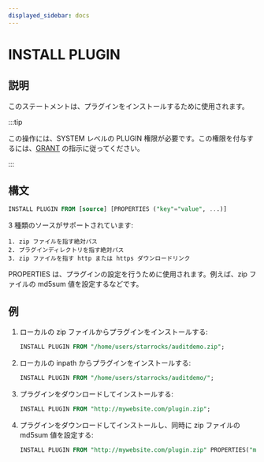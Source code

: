 ```yaml
---
displayed_sidebar: docs
---
```


# INSTALL PLUGIN

## 説明

このステートメントは、プラグインをインストールするために使用されます。

:::tip

この操作には、SYSTEM レベルの PLUGIN 権限が必要です。この権限を付与するには、[GRANT](../../account-management/GRANT.md) の指示に従ってください。

:::

## 構文

```sql
INSTALL PLUGIN FROM [source] [PROPERTIES ("key"="value", ...)]
```

3 種類のソースがサポートされています:

```plain text
1. zip ファイルを指す絶対パス
2. プラグインディレクトリを指す絶対パス
3. zip ファイルを指す http または https ダウンロードリンク
```

PROPERTIES は、プラグインの設定を行うために使用されます。例えば、zip ファイルの md5sum 値を設定するなどです。

## 例

1. ローカルの zip ファイルからプラグインをインストールする:

    ```sql
    INSTALL PLUGIN FROM "/home/users/starrocks/auditdemo.zip";
    ```

2. ローカルの inpath からプラグインをインストールする:

    ```sql
    INSTALL PLUGIN FROM "/home/users/starrocks/auditdemo/";
    ```

3. プラグインをダウンロードしてインストールする:

    ```sql
    INSTALL PLUGIN FROM "http://mywebsite.com/plugin.zip";
    ```

4. プラグインをダウンロードしてインストールし、同時に zip ファイルの md5sum 値を設定する:

    ```sql
    INSTALL PLUGIN FROM "http://mywebsite.com/plugin.zip" PROPERTIES("md5sum" = "73877f6029216f4314d712086a146570");
    ```